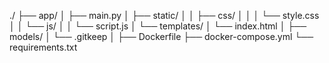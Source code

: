 ./
├── app/
│   ├── main.py
│   ├── static/
│   │   ├── css/
│   │   │   └── style.css
│   │   └── js/
│   │       └── script.js
│   └── templates/
│       └── index.html
│
├── models/
│   └── .gitkeep
│
├── Dockerfile
├── docker-compose.yml
└── requirements.txt

